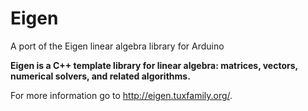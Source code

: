 # Eigen
A port of the Eigen linear algebra library for Arduino

**Eigen is a C++ template library for linear algebra: matrices, vectors, numerical solvers, and related algorithms.**

For more information go to http://eigen.tuxfamily.org/.
